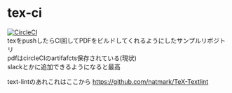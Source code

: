 # tex-ci
[![CircleCI](https://circleci.com/gh/kmdkuk/tex-ci/tree/master.svg?style=shield)](https://circleci.com/gh/kmdkuk/tex-ci/tree/master)  
texをpushしたらCI回してPDFをビルドしてくれるようにしたサンプルリポジトリ  
pdfはcircleCIのartifafcts保存されている(現状)  
slackとかに追加できるようになると最高

text-lintのあれこれはここから
https://github.com/natmark/TeX-Textlint
